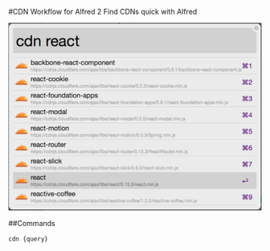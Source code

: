 #CDN Workflow for Alfred 2
Find CDNs quick with Alfred

![inline](assets/screenshot.png)

##Commands
````
cdn {query}
````